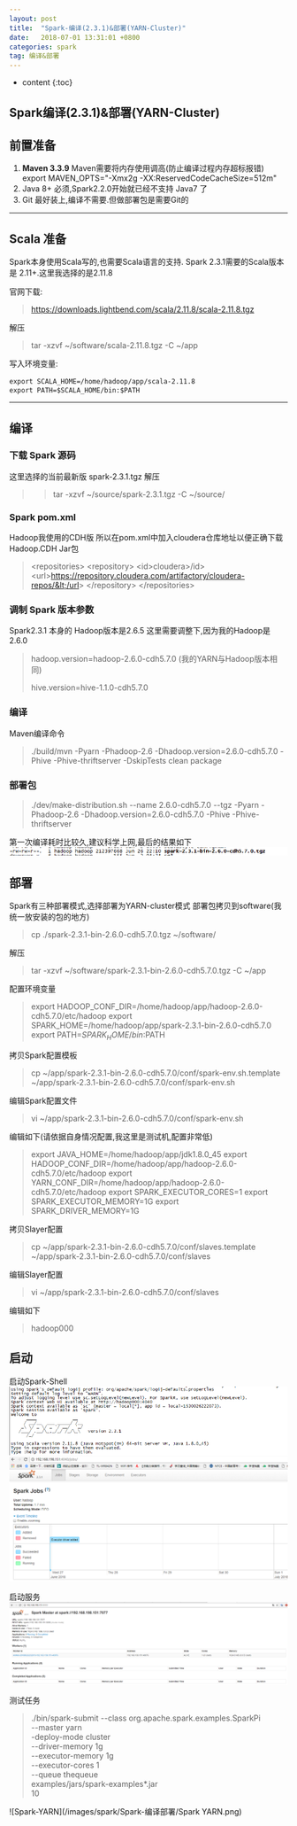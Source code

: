 ```yaml
---
layout: post
title:  "Spark-编译(2.3.1)&部署(YARN-Cluster)"
date:   2018-07-01 13:31:01 +0800
categories: spark
tag: 编译&部署
---
```


* content
{:toc}



Spark编译(2.3.1)&部署(YARN-Cluster)
------------------------

## 前置准备 

1. **Maven 3.3.9**
Maven需要将内存使用调高(防止编译过程内存超标报错)
export MAVEN_OPTS="-Xmx2g -XX:ReservedCodeCacheSize=512m"
2. Java 8+
必须,Spark2.2.0开始就已经不支持 Java7 了
3. Git
最好装上,编译不需要.但做部署包是需要Git的

---
## Scala 准备
Spark本身使用Scala写的,也需要Scala语言的支持.
Spark 2.3.1需要的Scala版本是 2.11+.这里我选择的是2.11.8

官网下载: 
> https://downloads.lightbend.com/scala/2.11.8/scala-2.11.8.tgz

解压 
> tar -xzvf ~/software/scala-2.11.8.tgz -C ~/app 

写入环境变量:
```
export SCALA_HOME=/home/hadoop/app/scala-2.11.8
export PATH=$SCALA_HOME/bin:$PATH 
```



---
## 编译
### 下载 Spark 源码
这里选择的当前最新版  spark-2.3.1.tgz
解压
>>tar -xzvf ~/source/spark-2.3.1.tgz -C ~/source/

### Spark pom.xml
Hadoop我使用的CDH版
所以在pom.xml中加入cloudera仓库地址以便正确下载Hadoop.CDH Jar包
>&lt;repositories&gt;
>  &lt;repository&gt;
>    &lt;id&gt;cloudera&gt;/id&gt;
>    &lt;url&gt;https://repository.cloudera.com/artifactory/cloudera-repos/&lt;/url&gt;
>  &lt;/repository&gt;
>&lt;/repositories&gt;

### 调制 Spark 版本参数
Spark2.3.1 本身的 Hadoop版本是2.6.5
这里需要调整下,因为我的Hadoop是 2.6.0
> hadoop.version=hadoop-2.6.0-cdh5.7.0 (我的YARN与Hadoop版本相同)  
> 
> hive.version=hive-1.1.0-cdh5.7.0

### 编译
Maven编译命令
>./build/mvn -Pyarn -Phadoop-2.6 -Dhadoop.version=2.6.0-cdh5.7.0 -Phive -Phive-thriftserver -DskipTests clean package

### 部署包
>./dev/make-distribution.sh --name 2.6.0-cdh5.7.0  --tgz -Pyarn -Phadoop-2.6 -Dhadoop.version=2.6.0-cdh5.7.0 -Phive -Phive-thriftserver

第一次编译耗时比较久,建议科学上网,最后的结果如下
![编译结果](/images/spark/Spark-编译部署/编译结果.png)

## 部署
Spark有三种部署模式,选择部署为YARN-cluster模式
部署包拷贝到software(我统一放安装的包的地方)
>cp ./spark-2.3.1-bin-2.6.0-cdh5.7.0.tgz ~/software/

解压
>tar -xzvf ~/software/spark-2.3.1-bin-2.6.0-cdh5.7.0.tgz -C ~/app

配置环境变量
>export HADOOP_CONF_DIR=/home/hadoop/app/hadoop-2.6.0-cdh5.7.0/etc/hadoop
>export SPARK_HOME=/home/hadoop/app/spark-2.3.1-bin-2.6.0-cdh5.7.0
>export PATH=$SPARK_HOME/bin:$PATH

拷贝Spark配置模板
>cp ~/app/spark-2.3.1-bin-2.6.0-cdh5.7.0/conf/spark-env.sh.template  ~/app/spark-2.3.1-bin-2.6.0-cdh5.7.0/conf/spark-env.sh

编辑Spark配置文件
>vi ~/app/spark-2.3.1-bin-2.6.0-cdh5.7.0/conf/spark-env.sh

编辑如下(请依据自身情况配置,我这里是测试机,配置非常低)
> export JAVA_HOME=/home/hadoop/app/jdk1.8.0_45
> export HADOOP_CONF_DIR=/home/hadoop/app/hadoop-2.6.0-cdh5.7.0/etc/hadoop
> export YARN_CONF_DIR=/home/hadoop/app/hadoop-2.6.0-cdh5.7.0/etc/hadoop
> export SPARK_EXECUTOR_CORES=1
> export SPARK_EXECUTOR_MEMORY=1G
> export SPARK_DRIVER_MEMORY=1G

拷贝Slayer配置
>cp ~/app/spark-2.3.1-bin-2.6.0-cdh5.7.0/conf/slaves.template ~/app/spark-2.3.1-bin-2.6.0-cdh5.7.0/conf/slaves

编辑Slayer配置
>vi ~/app/spark-2.3.1-bin-2.6.0-cdh5.7.0/conf/slaves

编辑如下
>hadoop000

## 启动
启动Spark-Shell
![Spark-Shell启动界面](/images/spark/Spark-编译部署/Spark-Shell启动界面.png)
![Spark--Web启动界面](/images/spark/Spark-编译部署/Spark-Web启动界面.png)

启动服务
![Spark-Service启动界面](/images/spark/Spark-编译部署/Spark-Job启动界面.png)

测试任务
>./bin/spark-submit --class org.apache.spark.examples.SparkPi \
>--master yarn \
>-deploy-mode cluster \
>--driver-memory 1g \
>--executor-memory 1g \
>--executor-cores 1 \
>--queue thequeue \
>examples/jars/spark-examples*.jar \
>10

![Spark-YARN](/images/spark/Spark-编译部署/Spark YARN.png)
